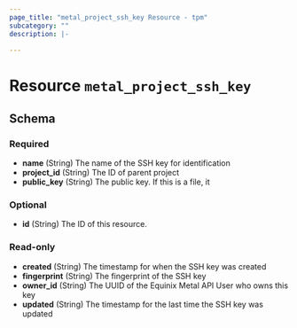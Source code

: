 ```yaml
---
page_title: "metal_project_ssh_key Resource - tpm"
subcategory: ""
description: |-
  
---
```


# Resource `metal_project_ssh_key`





## Schema

### Required

- **name** (String) The name of the SSH key for identification
- **project_id** (String) The ID of parent project
- **public_key** (String) The public key. If this is a file, it

### Optional

- **id** (String) The ID of this resource.

### Read-only

- **created** (String) The timestamp for when the SSH key was created
- **fingerprint** (String) The fingerprint of the SSH key
- **owner_id** (String) The UUID of the Equinix Metal API User who owns this key
- **updated** (String) The timestamp for the last time the SSH key was updated


